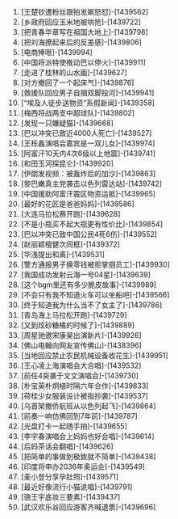 
1. [王楚钦遭粉丝跟拍发飙怒怼]-[1439562]
1. [乡政府回应玉米地被哄抢]-[1439722]
1. [把青春华章写在祖国大地上]-[1439798]
1. [把刘海撩起来后的反差感]-[1439806]
1. [电商捧哏]-[1439994]
1. [中国将派特使推动巴以停火]-[1439911]
1. [走进了桂林的山水画]-[1439627]
1. [对方撤回了一个起床气]-[1439876]
1. [救援队回应男子自捆双脚投河]-[1439941]
1. [“埃及人徒步送物资”系假新闻]-[1439358]
1. [梅西将战两支中超球队]-[1439802]
1. [发现一只嫌疑猫]-[1439668]
1. [巴以冲突已致近4000人死亡]-[1439527]
1. [王栎鑫演唱会嘉宾是一双儿女]-[1439974]
1. [阿富汗10天内4次6级以上地震]-[1439741]
1. [和田玉河探昆仑]-[1439920]
1. [伊朗发视频：被轰炸后的加沙]-[1439863]
1. [黎巴嫩真主党袭击以色列雷达站]-[1439742]
1. [中国援助阿富汗震区物资运抵]-[1439965]
1. [最好的花匠是爸爸妈妈]-[1439586]
1. [大连马拉松赛开跑]-[1439628]
1. [不是小瓶买不起大瓶更有性价比]-[1439854]
1. [巴以冲突已致中国公民4死6伤]-[1439552]
1. [赵丽颖檀健次同框]-[1439372]
1. [华浅提出和离]-[1439531]
1. [警方通报男子换零钱被拒掌掴员工]-[1439930]
1. [我国成功发射云海一号04星]-[1439639]
1. [这个bgm里还有多少脆皮故事]-[1439989]
1. [不会只有我不知道火车可以坐船吧]-[1439566]
1. [终于知道我为什么当不了女主了]-[1439786]
1. [青岛海上马拉松开跑]-[1439729]
1. [又到炫砂糖橘的时候了]-[1439889]
1. [周星驰邀宋康昊出演新片]-[1439926]
1. [佛山电翰向网友宣传佛山]-[1438396]
1. [当地回应禁止农民机械设备收花生]-[1439951]
1. [王心凌上海演唱会大合唱]-[1439532]
1. [前任4突袭于文文演唱会]-[1439730]
1. [朴宝英朴炯植时隔六年合作]-[1439833]
1. [荷桂少女服装设计被指抄袭]-[1439537]
1. [乌首架撤侨航班从以色列起飞]-[1439864]
1. [前奏一响仿佛回到7年前]-[1439787]
1. [光盘打卡一起随手拍]-[1439655]
1. [李宇春演唱会上妈妈也好会唱]-[1439614]
1. [后妈茶话会翻唱]-[1439626]
1. [把简单的事做到极致就不简单]-[1439438]
1. [印度将申办2036年奥运会]-[1439549]
1. [麦小登分享孕肚照]-[1439571]
1. [最近好像流行小猫说唱]-[1439791]
1. [骆王宇底妆三要素]-[1439437]
1. [武汉欢乐谷回应游客齐喊退票]-[1439696]